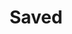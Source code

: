---
title: Saved
year: 1927
opening_date: 1927-02-08
closing_date: 1927-02-09
layout: productions
featured_image: 
image_caption:
image_credit:
playbill:
category:
Theatre: Theatre Jacksonville
cast:
  Mrs. Saunders: Charlotte Bowden Perry
  Sue Tremaine: Dore' Beauchamp-Nobbs
  Mrs. Bostick: Elizabeth Palmer Tyler
  Miss Minnie Tremaine: Estelle L. Muriel
  Miss Emily Tremaine: Marie L. Ford
  Miss Zilla Birdsong: Zide F. Broward
crew:
  Director: Tracy L'Engle
  Scenery: Anne C. Lalor
  Lighting: Martha Race
  Props:
    - Carolyn Bisbee
    - Mrs. M. Moss
understudies:
orchestra:
external_links:
---